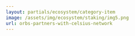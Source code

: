 ```yaml
---
layout: partials/ecosystem/category-item
image: /assets/img/ecosystem/staking/img5.png
url: orbs-partners-with-celsius-network
---
```

